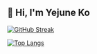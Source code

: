 ## 🫠 Hi, I'm Yejune Ko

<!--
**KoYejune0302/KoYejune0302** is a ✨ _special_ ✨ repository because its `README.md` (this file) appears on your GitHub profile.

Here are some ideas to get you started:

- 🔭 I’m currently working on ...
- 🌱 I’m currently learning ...
- 👯 I’m looking to collaborate on ...
- 🤔 I’m looking for help with ...
- 💬 Ask me about ...
- 📫 How to reach me: ...
- 😄 Pronouns: ...
- ⚡ Fun fact: ...
-->
[![GitHub Streak](http://github-readme-streak-stats.herokuapp.com?user=KoYejune0302&theme=omni&background=000000)](https://git.io/streak-stats)
<!--![GitHub stats](https://github-readme-stats.vercel.app/api?username=KoYejune0302&theme=omni&rank_icon=github&include_all_commits=true)-->
[![Top Langs](https://github-readme-stats.vercel.app/api/top-langs/?username=KoYejune0302&theme=omni&background=000000)](https://github.com/anuraghazra/github-readme-stats)
